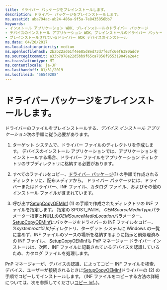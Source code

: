 ```yaml
---
title: ドライバー パッケージをプレインストールします。
description: ドライバー パッケージをプレインストールします。
ms.assetid: aba794ac-ab24-486a-9f5a-7e8435056bb7
keywords:
- インストール アプリケーション WDK、プレインストールのドライバー パッケージ
- デバイスのインストール アプリケーション WDK、プレインストールのドライバー パッケージ
- プレインストールされているドライバー WDK デバイスのインストール
ms.date: 04/20/2017
ms.localizationpriority: medium
ms.openlocfilehash: 2bab22ad61f4e685d8ed73d7fe3fc6ef6380add9
ms.sourcegitcommit: a33b7978e22d5bb9f65ca7056f955319049a2e4c
ms.translationtype: MT
ms.contentlocale: ja-JP
ms.lasthandoff: 01/31/2019
ms.locfileid: "56549208"
---
```

# <a name="preinstalling-driver-packages"></a>ドライバー パッケージをプレインストールします。





ドライバーのファイルをプレインストールする、*デバイス インストール アプリケーション*次の手順に従う必要があります。

1.  ターゲット システムで、ドライバー ファイルのディレクトリを作成します。 デバイスのインストール アプリケーションでは、アプリケーションをインストールする場合、ドライバー ファイルをアプリケーション ディレクトリのサブディレクトリに格納する必要があります。

2.  すべてのファイルをコピー、[ドライバー パッケージ](driver-packages.md)(1) の手順で作成されるディレクトリに、配布メディアから。 ドライバー パッケージには、ドライバーまたはドライバー、INF ファイル、カタログ ファイル、およびその他のインストール ファイルが含まれています。

3.  呼び出す[SetupCopyOEMInf](https://go.microsoft.com/fwlink/p/?linkid=98735) (1) の手順で作成されたディレクトリの INF ファイルを指定します。 指定の SPOST_PATH、 *OEMSourceMediaType*パラメーター指定と**NULL**の*OEMSourceMediaLocation*パラメーター。 [SetupCopyOEMInf](https://go.microsoft.com/fwlink/p/?linkid=194252)にパッケージをドライバーの INF ファイルをコピー、 *%systemroot%\\Inf*ディレクトリ、ターゲット システムに Windows の一覧に含めず、INF ファイルのソースの場所を格納するように指示と前処理済みの INF ファイル。 [SetupCopyOEMInf](https://go.microsoft.com/fwlink/p/?linkid=194252)も PnP マネージャー ドライバー インストールは、次回、INF ファイルに記載されているデバイスを認識しているため、カタログ ファイルを処理します。

PnP マネージャーが、デバイスの認識、によってコピー INF ファイルを検索、デバイス、ユーザーが接続されるときに[SetupCopyOEMInf](https://go.microsoft.com/fwlink/p/?linkid=194252)ドライバーの (2) の手順でコピーしてインストールします。 (INF ファイルをコピーする方法の詳細については、次を参照してください[コピー Inf](copying-inf-files.md)。)。

 

 





